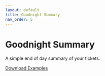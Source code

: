 ```yaml
---
layout: default
title: Goodnight Summary
nav_order: 5
---
```

# Goodnight Summary
A simple end of day summary of your tickets.

<a class="btn" href="https://usanorth811.github.io/pelicancorp/assets/Zip/Goodnight_Summary.zip" >Download Examples</a>
